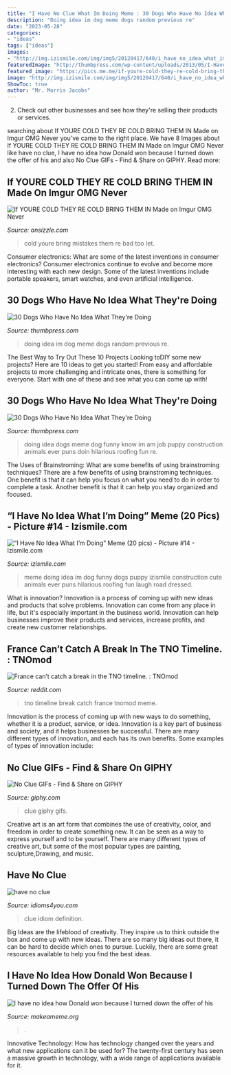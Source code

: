 ```yaml
---
title: "I Have No Clue What Im Doing Meme : 30 Dogs Who Have No Idea What They&#039;re Doing"
description: "Doing idea im dog meme dogs random previous re"
date: "2023-05-28"
categories:
- "ideas"
tags: ["ideas"]
images:
- "http://img.izismile.com/img/img5/20120417/640/i_have_no_idea_what_im_doing_meme_640_16.jpg"
featuredImage: "http://thumbpress.com/wp-content/uploads/2013/05/I-Have-No-Idea-What-Im-Doing-9.jpg"
featured_image: "https://pics.me.me/if-youre-cold-they-re-cold-bring-them-in-made-9660836.png"
image: "http://img.izismile.com/img/img5/20120417/640/i_have_no_idea_what_im_doing_meme_640_16.jpg"
ShowToc: true
author: "Mr. Morris Jacobs"
---
```



2. Check out other businesses and see how they're selling their products or services.

	

		
searching about If YOURE COLD THEY RE COLD BRING THEM IN Made on Imgur OMG Never you've came to the right place. We have 8 Images about If YOURE COLD THEY RE COLD BRING THEM IN Made on Imgur OMG Never like have no clue, I have no idea how Donald won because I turned down the offer of his and also No Clue GIFs - Find &amp; Share on GIPHY. Read more:
		
    
## If YOURE COLD THEY RE COLD BRING THEM IN Made On Imgur OMG Never

<img loading=lazy src="https://pics.me.me/if-youre-cold-they-re-cold-bring-them-in-made-9660836.png" onerror="this.onerror=null;this.src='https://tse1.mm.bing.net/th?id=OIP.jr4C7KShxDT9aSqKtn8lqwHavV&amp;pid=15.1';" alt="If YOURE COLD THEY RE COLD BRING THEM IN Made on Imgur OMG Never">

_Source: onsizzle.com_

>cold youre bring mistakes them re bad too let. 

	

Consumer electronics: What are some of the latest inventions in consumer electronics?
Consumer electronics continue to evolve and become more interesting with each new design. Some of the latest inventions include portable speakers, smart watches, and even artificial intelligence.

    
## 30 Dogs Who Have No Idea What They&#039;re Doing

<img loading=lazy src="http://thumbpress.com/wp-content/uploads/2013/05/I-Have-No-Idea-What-Im-Doing-18.jpg" onerror="this.onerror=null;this.src='https://tse4.mm.bing.net/th?id=OIP.AMVmIuti1pUXdBcwIaRLwAHaIH&amp;pid=15.1';" alt="30 Dogs Who Have No Idea What They&#039;re Doing">

_Source: thumbpress.com_

>doing idea im dog meme dogs random previous re. 

	

The Best Way to Try Out These 10 Projects
Looking toDIY some new projects? Here are 10 ideas to get you started! From easy and affordable projects to more challenging and intricate ones, there is something for everyone. Start with one of these and see what you can come up with!

    
## 30 Dogs Who Have No Idea What They&#039;re Doing

<img loading=lazy src="http://thumbpress.com/wp-content/uploads/2013/05/I-Have-No-Idea-What-Im-Doing-9.jpg" onerror="this.onerror=null;this.src='https://tse1.mm.bing.net/th?id=OIP.jfnVd9cBwS7r-pUPHC4QuwHaFv&amp;pid=15.1';" alt="30 Dogs Who Have No Idea What They&#039;re Doing">

_Source: thumbpress.com_

>doing idea dogs meme dog funny know im am job puppy construction animals ever puns doin hilarious roofing fun re. 

	

The Uses of Brainstroming: What are some benefits of using brainstroming techniques?
There are a few benefits of using brainstroming techniques. One benefit is that it can help you focus on what you need to do in order to complete a task. Another benefit is that it can help you stay organized and focused.

    
## “I Have No Idea What I’m Doing” Meme (20 Pics) - Picture #14 - Izismile.com

<img loading=lazy src="http://img.izismile.com/img/img5/20120417/640/i_have_no_idea_what_im_doing_meme_640_16.jpg" onerror="this.onerror=null;this.src='https://tse3.mm.bing.net/th?id=OIP.2x19GiEFeyntKfDBMgPMawHaF0&amp;pid=15.1';" alt="“I Have No Idea What I’m Doing” Meme (20 pics) - Picture #14 - Izismile.com">

_Source: izismile.com_

>meme doing idea im dog funny dogs puppy izismile construction cute animals ever puns hilarious roofing fun laugh road dressed. 

	

What is innovation?
Innovation is a process of coming up with new ideas and products that solve problems. Innovation can come from any place in life, but it's especially important in the business world. Innovation can help businesses improve their products and services, increase profits, and create new customer relationships.

    
## France Can’t Catch A Break In The TNO Timeline. : TNOmod

<img loading=lazy src="https://preview.redd.it/ejhfhhrdnki51.jpg?auto=webp&amp;s=5c9b8350d5b91791084acf33fc923c85840f1fce" onerror="this.onerror=null;this.src='https://tse1.mm.bing.net/th?id=OIP.FHzExzCAI09mQgV5eHQC-wHaF3&amp;pid=15.1';" alt="France can’t catch a break in the TNO timeline. : TNOmod">

_Source: reddit.com_

>tno timeline break catch france tnomod meme. 

	

Innovation is the process of coming up with new ways to do something, whether it is a product, service, or idea. Innovation is a key part of business and society, and it helps businesses be successful. There are many different types of innovation, and each has its own benefits. Some examples of types of innovation include:

    
## No Clue GIFs - Find &amp; Share On GIPHY

<img loading=lazy src="https://media.giphy.com/media/3owyphXV8TcO2muXGU/giphy.gif" onerror="this.onerror=null;this.src='https://tse3.mm.bing.net/th?id=OIP.k2TKGd5VfJ5CDfyHx6KKKQHaEH&amp;pid=15.1';" alt="No Clue GIFs - Find &amp; Share on GIPHY">

_Source: giphy.com_

>clue giphy gifs. 

	

Creative art is an art form that combines the use of creativity, color, and freedom in order to create something new. It can be seen as a way to express yourself and to be yourself. There are many different types of creative art, but some of the most popular types are painting, sculpture,Drawing, and music.

    
## Have No Clue

<img loading=lazy src="http://idioms4you.com/img1/not-have-a-clue-def.png" onerror="this.onerror=null;this.src='https://tse2.mm.bing.net/th?id=OIP.GPu2OmHppcO5erAdL8pyJQAAAA&amp;pid=15.1';" alt="have no clue">

_Source: idioms4you.com_

>clue idiom definition. 

	

Big Ideas are the lifeblood of creativity. They inspire us to think outside the box and come up with new ideas. There are so many big ideas out there, it can be hard to decide which ones to pursue. Luckily, there are some great resources available to help you find the best ideas.

    
## I Have No Idea How Donald Won Because I Turned Down The Offer Of His

<img loading=lazy src="https://media.makeameme.org/created/i-have-no-d82f4dc774.jpg" onerror="this.onerror=null;this.src='https://tse4.mm.bing.net/th?id=OIP.PuPJJWQYHpHW795vypEjEwHaEU&amp;pid=15.1';" alt="I have no idea how Donald won because I turned down the offer of his">

_Source: makeameme.org_

>. 

	

Innovative Technology: How has technology changed over the years and what new applications can it be used for?
The twenty-first century has seen a massive growth in technology, with a wide range of applications available for it.

